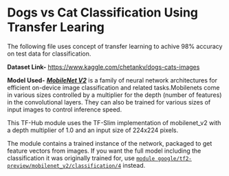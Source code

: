 # Dogs vs Cat Classification Using Transfer Learing 
The following file uses concept of transfer learning to achive 98% accuracy on test data for classification.


**Dataset Link-** https://www.kaggle.com/chetankv/dogs-cats-images

**Model Used-** <b><i>[MobileNet V2](https://tfhub.dev/google/tf2-preview/mobilenet_v2/feature_vector/4)</i></b> is a family of neural network architectures for efficient on-device image classification and related tasks.Mobilenets come in various sizes controlled by a multiplier for the depth (number of features) in the convolutional layers. They can also be trained for various sizes of input images to control inference speed.

This TF-Hub module uses the TF-Slim implementation of mobilenet_v2 with a depth multiplier of 1.0 and an input size of 224x224 pixels.

The module contains a trained instance of the network, packaged to get feature vectors from images. 
If you want the full model including the classification it was originally trained for, use [`module google/tf2-preview/mobilenet_v2/classification/4`](https://tfhub.dev/google/tf2-preview/mobilenet_v2/classification/4) instead.
